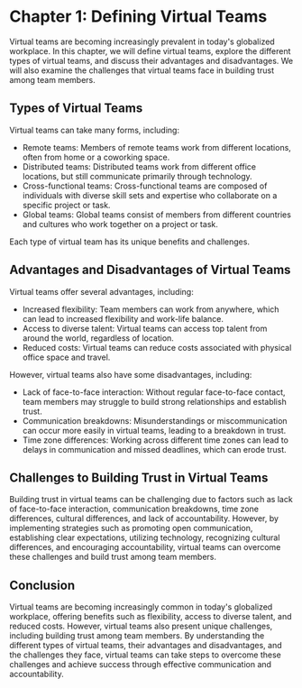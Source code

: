 Chapter 1: Defining Virtual Teams
=================================

Virtual teams are becoming increasingly prevalent in today's globalized workplace. In this chapter, we will define virtual teams, explore the different types of virtual teams, and discuss their advantages and disadvantages. We will also examine the challenges that virtual teams face in building trust among team members.

Types of Virtual Teams
----------------------

Virtual teams can take many forms, including:

* Remote teams: Members of remote teams work from different locations, often from home or a coworking space.
* Distributed teams: Distributed teams work from different office locations, but still communicate primarily through technology.
* Cross-functional teams: Cross-functional teams are composed of individuals with diverse skill sets and expertise who collaborate on a specific project or task.
* Global teams: Global teams consist of members from different countries and cultures who work together on a project or task.

Each type of virtual team has its unique benefits and challenges.

Advantages and Disadvantages of Virtual Teams
---------------------------------------------

Virtual teams offer several advantages, including:

* Increased flexibility: Team members can work from anywhere, which can lead to increased flexibility and work-life balance.
* Access to diverse talent: Virtual teams can access top talent from around the world, regardless of location.
* Reduced costs: Virtual teams can reduce costs associated with physical office space and travel.

However, virtual teams also have some disadvantages, including:

* Lack of face-to-face interaction: Without regular face-to-face contact, team members may struggle to build strong relationships and establish trust.
* Communication breakdowns: Misunderstandings or miscommunication can occur more easily in virtual teams, leading to a breakdown in trust.
* Time zone differences: Working across different time zones can lead to delays in communication and missed deadlines, which can erode trust.

Challenges to Building Trust in Virtual Teams
---------------------------------------------

Building trust in virtual teams can be challenging due to factors such as lack of face-to-face interaction, communication breakdowns, time zone differences, cultural differences, and lack of accountability. However, by implementing strategies such as promoting open communication, establishing clear expectations, utilizing technology, recognizing cultural differences, and encouraging accountability, virtual teams can overcome these challenges and build trust among team members.

Conclusion
----------

Virtual teams are becoming increasingly common in today's globalized workplace, offering benefits such as flexibility, access to diverse talent, and reduced costs. However, virtual teams also present unique challenges, including building trust among team members. By understanding the different types of virtual teams, their advantages and disadvantages, and the challenges they face, virtual teams can take steps to overcome these challenges and achieve success through effective communication and accountability.
